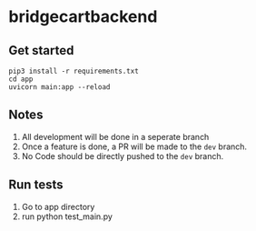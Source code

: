 # bridgecartbackend

## Get started 

```
pip3 install -r requirements.txt 
cd app
uvicorn main:app --reload
```

## Notes 

1. All development will be done in a seperate branch 
2. Once a feature is done, a PR will be made to the `dev` branch. 
3. No Code should be directly pushed to the `dev` branch. 


## Run tests

1. Go to app directory
2. run python test_main.py


